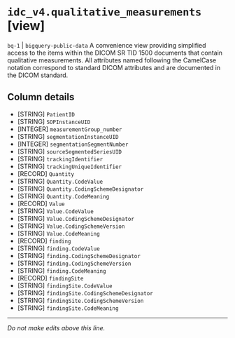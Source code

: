 # `idc_v4.qualitative_measurements` [view]
`bq-1` | `bigquery-public-data`
A convenience view providing simplified access to the items within the DICOM SR TID 1500 documents that contain qualitative measurements. All attributes named following the CamelCase notation correspond to standard DICOM attributes and are documented in the DICOM standard.

## Column details
* [STRING]    `PatientID`
* [STRING]    `SOPInstanceUID`
* [INTEGER]   `measurementGroup_number`
* [STRING]    `segmentationInstanceUID`
* [INTEGER]   `segmentationSegmentNumber`
* [STRING]    `sourceSegmentedSeriesUID`
* [STRING]    `trackingIdentifier`
* [STRING]    `trackingUniqueIdentifier`
* [RECORD]    `Quantity`
* [STRING]    `Quantity.CodeValue`
* [STRING]    `Quantity.CodingSchemeDesignator`
* [STRING]    `Quantity.CodeMeaning`
* [RECORD]    `Value`
* [STRING]    `Value.CodeValue`
* [STRING]    `Value.CodingSchemeDesignator`
* [STRING]    `Value.CodingSchemeVersion`
* [STRING]    `Value.CodeMeaning`
* [RECORD]    `finding`
* [STRING]    `finding.CodeValue`
* [STRING]    `finding.CodingSchemeDesignator`
* [STRING]    `finding.CodingSchemeVersion`
* [STRING]    `finding.CodeMeaning`
* [RECORD]    `findingSite`
* [STRING]    `findingSite.CodeValue`
* [STRING]    `findingSite.CodingSchemeDesignator`
* [STRING]    `findingSite.CodingSchemeVersion`
* [STRING]    `findingSite.CodeMeaning`

-------------------------------------------------------------------------------
*Do not make edits above this line.*
